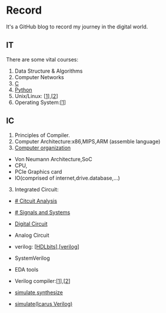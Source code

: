# Record
It's a GitHub blog to record my journey in the digital world.

## IT
There are some vital courses:
1. Data Structure & Algorithms
8. Computer Networks
10. [C](https://www.tutorialspoint.com/cprogramming/index.htm)
11. [Python](https://www.tutorialspoint.com/python/index.htm)
12. Unix/Linux: [[1](https://www.tutorialspoint.com/unix/index.htm)],[[2](https://ryanstutorials.net/linuxtutorial/)]
14. Operating System:[[1](https://www.tutorialspoint.com/operating_system/index.htm)]


## IC
1. Principles of Compiler.
1. Computer Architecture:x86,MIPS,ARM (assemble language)
2. [Computer organization](https://www.coursera.org/learn/jisuanji-zucheng?)
- Von Neumann Architecture,SoC
- CPU,
- PCIe Graphics card
- IO(comprised of internet,drive.database,...)
3. Integrated Circuit:
- [# Citcuit Analysis](https://www.khanacademy.org/science/electrical-engineering/ee-circuit-analysis-topic)
- [# Signals and Systems](https://www.tutorialspoint.com/signals_and_systems/index.htm)
- [Digital Circuit](https://www.tutorialspoint.com/digital_circuits/digital_combinational_circuits.htm)
- Analog Circuit




- verilog: [[HDLbits](https://hdlbits.01xz.net/wiki/Main_Page)],[[verilog](https://www.javatpoint.com/verilog)]
- SystemVerilog
- EDA tools
- Verilog compiler:[[1](https://www.tutorialspoint.com/compile_verilog_online.php)],[[2](https://www.jdoodle.com/execute-verilog-online/)]
- [simulate,synthesize](https://www.edaplayground.com/)
- [simulate(Icarus Verilog)](https://hdlbits.01xz.net/wiki/Iverilog)
